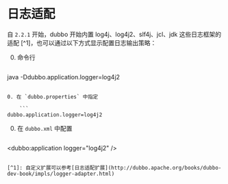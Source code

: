 # 日志适配

自 `2.2.1` 开始，dubbo 开始内置 log4j、log4j2、slf4j、jcl、jdk 这些日志框架的适配 [^1]，也可以通过以下方式显示配置日志输出策略：

0. 命令行

    ```sh
java -Ddubbo.application.logger=log4j2
```

0. 在 `dubbo.properties` 中指定

    ```
dubbo.application.logger=log4j2
```

0. 在 `dubbo.xml` 中配置

    ```xml
<dubbo:application logger="log4j2" />
```

[^1]: 自定义扩展可以参考[日志适配扩展](http://dubbo.apache.org/books/dubbo-dev-book/impls/logger-adapter.html)
